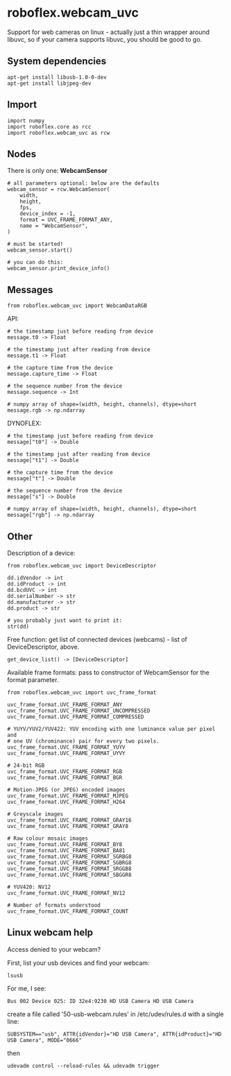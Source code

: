 # roboflex.webcam_uvc

Support for web cameras on linux - actually just a thin wrapper around libuvc, so if your camera supports libuvc, you should be good to go.

## System dependencies

    apt-get install libusb-1.0-0-dev
    apt-get install libjpeg-dev

## Import

    import numpy
    import roboflex.core as rcc
    import roboflex.webcam_uvc as rcw

## Nodes

There is only one: **WebcamSensor**

    # all parameters optional: below are the defaults
    webcam_sensor = rcw.WebcamSensor(
        width,
        height,
        fps,
        device_index = -1,
        format = UVC_FRAME_FORMAT_ANY,
        name = "WebcamSensor",
    )

    # must be started!
    webcam_sensor.start()

    # you can do this:
    webcam_sensor.print_device_info()

## Messages

    from roboflex.webcam_uvc import WebcamDataRGB

API:

    # the timestamp just before reading from device
    message.t0 -> Float

    # the timestamp just after reading from device
    message.t1 -> Float

    # the capture time from the device
    message.capture_time -> Float

    # the sequence number from the device
    message.sequence -> Int

    # numpy array of shape=(width, height, channels), dtype=short
    message.rgb -> np.ndarray

DYNOFLEX:

    # the timestamp just before reading from device
    message["t0"] -> Double

    # the timestamp just after reading from device
    message["t1"] -> Double

    # the capture time from the device
    message["t"] -> Double

    # the sequence number from the device
    message["s"] -> Double

    # numpy array of shape=(width, height, channels), dtype=short
    message["rgb"] -> np.ndarray


## Other


Description of a device:

    from roboflex.webcam_uvc import DeviceDescriptor

    dd.idVendor -> int
    dd.idProduct -> int
    dd.bcdUVC -> int
    dd.serialNumber -> str
    dd.manufacturer -> str
    dd.product -> str

    # you probably just want to print it:
    str(dd)


Free function: get list of connected devices (webcams) - list of DeviceDescriptor, above.

    get_device_list() -> [DeviceDescriptor]

Available frame formats: pass to constructor of WebcamSensor for the format parameter.

    from roboflex.webcam_uvc import uvc_frame_format

    uvc_frame_format.UVC_FRAME_FORMAT_ANY
    uvc_frame_format.UVC_FRAME_FORMAT_UNCOMPRESSED
    uvc_frame_format.UVC_FRAME_FORMAT_COMPRESSED

    # YUYV/YUV2/YUV422: YUV encoding with one luminance value per pixel and
    # one UV (chrominance) pair for every two pixels.
    uvc_frame_format.UVC_FRAME_FORMAT_YUYV
    uvc_frame_format.UVC_FRAME_FORMAT_UYVY

    # 24-bit RGB
    uvc_frame_format.UVC_FRAME_FORMAT_RGB
    uvc_frame_format.UVC_FRAME_FORMAT_BGR

    # Motion-JPEG (or JPEG) encoded images
    uvc_frame_format.UVC_FRAME_FORMAT_MJPEG
    uvc_frame_format.UVC_FRAME_FORMAT_H264

    # Greyscale images
    uvc_frame_format.UVC_FRAME_FORMAT_GRAY16
    uvc_frame_format.UVC_FRAME_FORMAT_GRAY8

    # Raw colour mosaic images
    uvc_frame_format.UVC_FRAME_FORMAT_BY8
    uvc_frame_format.UVC_FRAME_FORMAT_BA81
    uvc_frame_format.UVC_FRAME_FORMAT_SGRBG8
    uvc_frame_format.UVC_FRAME_FORMAT_SGBRG8
    uvc_frame_format.UVC_FRAME_FORMAT_SRGGB8
    uvc_frame_format.UVC_FRAME_FORMAT_SBGGR8

    # YUV420: NV12
    uvc_frame_format.UVC_FRAME_FORMAT_NV12

    # Number of formats understood
    uvc_frame_format.UVC_FRAME_FORMAT_COUNT


## Linux webcam help

Access denied to your webcam?

First, list your usb devices and find your webcam:

    lsusb
    
For me, I see:

    Bus 002 Device 025: ID 32e4:9230 HD USB Camera HD USB Camera

create a file called '50-usb-webcam.rules' in /etc/udev/rules.d with a single line:

    SUBSYSTEM=="usb", ATTR{idVendor}="HD USB Camera", ATTR{idProduct}="HD USB Camera", MODE="0666"

then

    udevadm control --reload-rules && udevadm trigger